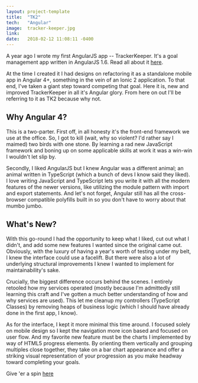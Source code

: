 ```yaml
---
layout: project-template
title:  "TK2"
tech:   "Angular"
image:  tracker-keeper.jpg
link:   
date:   2018-02-12 11:08:11 -0400
---
```

A year ago I wrote my first AngularJS app -- TrackerKeeper. It's a goal management app written in AngularJS 1.6. Read all about it [here](jefdewitt.com/projects/trackerkeeper).

At the time I created it I had designs on refactoring it as a standalone mobile app in Angular 4+, something in the vein of an Ionic 2 application. To that end, I've taken a giant step toward competing that goal. Here it is, new and improved TrackerKeeper in all it's Angular glory. From here on out I'll be referring to it as TK2 because why not.

## Why Angular 4?

This is a two-parter. First off, in all honesty it's the front-end framework we use at the office. So, I got to kill (wait, why so violent? I'd rather say I maimed) two birds with one stone. By learning a rad new JavaScript framework and boning up on some applicable skills at work it was a win-win I wouldn't let slip by.

Secondly, I liked AngularJS but I knew Angular was a different animal; an animal written in TypeScript (which a bunch of devs I know said they liked). I love writing JavaScript and TypeScript lets you write it with all the modern features of the newer versions, like utilizing the module pattern with import and export statements. And let's not forget, Angular still has all the cross-browser compatible polyfills built in so you don't have to worry about that mumbo jumbo.

## What's New?

With this go-round I had the opportunity to keep what I liked, cut out what I didn't, and add some new features I wanted since the original came out. Obviously, with the luxury of having a year's worth of testing under my belt, I knew the interface could use a facelift. But there were also a lot of underlying structural improvements I knew I wanted to implement for maintainability's sake.

Crucially, the biggest difference occurs behind the scenes. I entirely retooled how my services operated (mostly because I'm admittedly still learning this craft and I've gotten a much better understanding of how and why services are used). This let me cleanup my controllers (TypeScript Classes) by removing heaps of business logic (which I should have already done in the first app, I know). 

As for the interface, I kept it more minimal this time around. I focused solely on mobile design so I kept the navigation more icon based and focused on user flow. And my favorite new feature must be the charts I implemented by way of HTML5 progress elements. By orienting them vertically and grouping multiples close together, they take on a bar chart appearance and offer a striking visual representation of your progression as you make headway toward completing your goals.

Give 'er a spin [here](jefdewitt.com/trackerkeeper)
